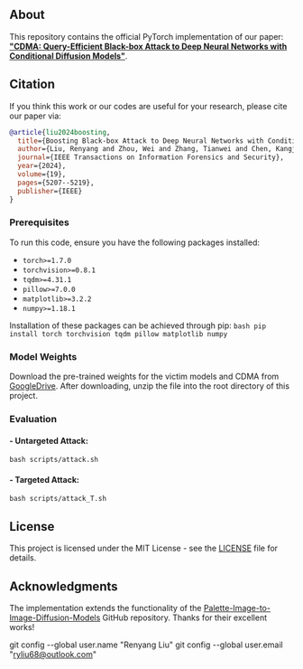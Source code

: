 ## About
This repository contains the official PyTorch implementation of our paper: [**"CDMA: Query-Efficient Black-box Attack to Deep Neural Networks with Conditional Diffusion Models"**](https://drive.google.com/file/d/13Xi-i2VPucNBkRB0DYF0fuFw3yaZLlPd/view?usp=sharing). 

## Citation

If you think this work or our codes are useful for your research, please cite our paper via:

```bibtex
@article{liu2024boosting,
  title={Boosting Black-box Attack to Deep Neural Networks with Conditional Diffusion Models},
  author={Liu, Renyang and Zhou, Wei and Zhang, Tianwei and Chen, Kangjie and Zhao, Jun and Lam, Kwok-Yan},
  journal={IEEE Transactions on Information Forensics and Security},
  year={2024},
  volume={19},
  pages={5207--5219},
  publisher={IEEE}
}
```

### Prerequisites
To run this code, ensure you have the following packages installed:

- `torch>=1.7.0`
- `torchvision>=0.8.1`
- `tqdm>=4.31.1`
- `pillow>=7.0.0`
- `matplotlib>=3.2.2`
- `numpy>=1.18.1`

Installation of these packages can be achieved through pip:
```bash pip install torch torchvision tqdm pillow matplotlib numpy```


### Model Weights

Download the pre-trained weights for the victim models and CDMA from [GoogleDrive](https://drive.google.com/file/d/1IsgrXW4LBrGwbZgzOuhK9BWA5NXB5SDc/view?usp=sharing). After downloading, unzip the file into the root directory of this project.

### Evaluation
#### - Untargeted Attack:
```bash scripts/attack.sh```

#### - Targeted Attack:
 ```bash scripts/attack_T.sh```

## License
This project is licensed under the MIT License - see the [LICENSE](LICENSE) file for details.


## Acknowledgments
The implementation extends the functionality of the [Palette-Image-to-Image-Diffusion-Models](https://github.com/Janspiry/Palette-Image-to-Image-Diffusion-Models) GitHub repository. Thanks for their excellent works!



git config --global user.name "Renyang Liu"
git config --global user.email "ryliu68@outlook.com"
